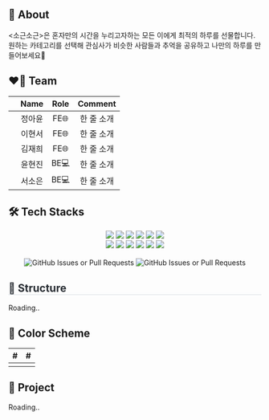 ## 🌟 About
<p align="left">
    <소근소근>은 혼자만의 시간을 누리고자하는 모든 이에게 최적의 하루를 선물합니다. <br/> 원하는 카테고리를 선택해 관심사가 비슷한 사람들과 추억을 공유하고 나만의 하루를 만들어보세요🧳
  <br/>
</p>

## ❤️‍🔥 Team
|  | Name | Role | Comment |
| :--: | :--: | :--: | :--: |
| ![]() | 정아윤 | FE🌐 | 한 줄 소개 |
| ![]() | 이현서 | FE🌐 | 한 줄 소개 |
| ![]() | 김재희 | FE🌐 | 한 줄 소개 |
| ![]() | 윤현진 | BE💻 | 한 줄 소개 |
| ![]() | 서소은 | BE💻 | 한 줄 소개 |

## 🛠️ Tech Stacks
<div style="text-align: left;">
    <div align="center"> 
        <img src="https://img.shields.io/badge/Figma-F24E1E?style=flat&logo=Figma&logoColor=white">
        <img src="https://img.shields.io/badge/Git-F05032?style=flat&logo=Git&logoColor=white">
        <img src="https://img.shields.io/badge/Javascript-F7DF1E?style=flat&logo=Javascript&logoColor=white">
        <img src="https://img.shields.io/badge/Typescript-3178C6?style=flat&logo=Typescript&logoColor=white">
        <img src="https://img.shields.io/badge/React-61DAFB?style=flat&logo=React&logoColor=white">
        <img src="https://img.shields.io/badge/StyledComponents-DB7093?style=flat&logo=StyledComponents&logoColor=white">
        <br/>
        <img src="https://img.shields.io/badge/Eslint-4B32C3?style=flat&logo=Eslint&logoColor=white">
        <img src="https://img.shields.io/badge/MySQL-4479A1?style=flat&logo=MySQL&logoColor=white">
        <img src="https://img.shields.io/badge/Java-007396?style=flat&logo=Java&logoColor=white">
        <img src="https://img.shields.io/badge/amazonwebservices-232F3E?style=flat&logo=amazonwebservices&logoColor=white">
        <img src="https://img.shields.io/badge/springboot-6DB33F?style=flat&logo=springboot&logoColor=white">
        <img src="https://img.shields.io/badge/ubuntu-E95420?style=flat&logo=ubuntu&logoColor=white">
        <br/>
    </div>
    <div align = "center">
        <br/>
        <img alt="GitHub Issues or Pull Requests" src="https://img.shields.io/github/issues-pr/ECC-2024-winter/sogonsogon">
        <img alt="GitHub Issues or Pull Requests" src="https://img.shields.io/github/issues-pr-closed/ECC-2024-winter/sogonsogon">
    </div>
</div>

<div style="text-align: left;">
    <h2 style="border-bottom: 1px solid #d8dee4; color: #282d33;"> 🔗 Structure </h2>
    Roading..
    <div align="center"> 
        <img src="" alt="">
    </div>
</div>

## 🎨 Color Scheme

|#|#|
| :--: | :--: |
|![]()|![]()|

## 📌 Project
Roading..
